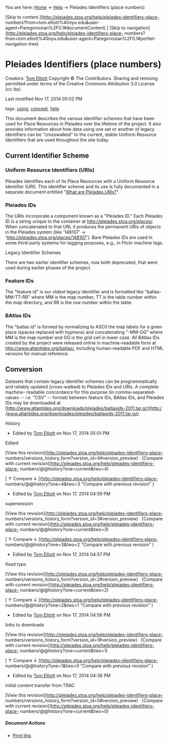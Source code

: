 You are here: [Home](http://pleiades.stoa.org/home) →
[Help](http://pleiades.stoa.org/help) →  Pleiades Identifiers (place numbers)

[Skip to content.](http://pleiades.stoa.org/help/pleiades-identifiers-place-
numbers?from=tom.elliott%40nyu.edu&user-
agent=Paregoriosian%2F0.1#documentContent) | [Skip to
navigation](http://pleiades.stoa.org/help/pleiades-identifiers-place-
numbers?from=tom.elliott%40nyu.edu&user-agent=Paregoriosian%2F0.1#portlet-
navigation-tree)

#  Pleiades Identifiers (place numbers)

Creators: [Tom Elliott](/author/thomase) Copyright © The Contributors. Sharing
and remixing permitted under terms of the Creative Commons Attribution 3.0
License (cc-by).

Last modified  Nov 17, 2014 05:02 PM

tags:  [using](http://pleiades.stoa.org/search?Subject%3Alist=using),
[concept](http://pleiades.stoa.org/search?Subject%3Alist=concept),
[help](http://pleiades.stoa.org/search?Subject%3Alist=help)

This document describes the various identifier schemes that have been used for
Place Resources in Pleiades over the lifetime of the project. It also provides
information about how data using one set or another of legacy identifiers can
be "crosswalked" to the current, stable Uniform Resource Identifiers that are
used throughout the site today.

## Current Identifier Scheme

### Uniform Resource Identifiers (URIs)

Pleiades identifies each of its Place Resources with a Uniform Resource
Identifier (URI). This identifier scheme and its use is fully documented in a
separate document entitled "[What are Pleiades URIs?](what-are-pleiades-uris
"What are Pleiades URIs?" )".

### Pleiades IDs

The URIs incorporate a component known as a "Pleiades ID." Each Pleiades ID is
a string unique to the container at http://pleiades.stoa.org/places/. When
concatenated to that URL it produces the permanent URIs of objects in the
Pleiades system (like '148107' -> 'http://pleiades.stoa.org/places/148107').
Bare Pleiades IDs are used in some third-party systems for tagging purposes,
e.g., in Flickr machine tags.

Legacy Identifier Schemes

There are two earlier identifier schemes, now both deprecated, that were used
during earlier phases of the project.

### Feature IDs

The "feature id" is our oldest legacy identifier and is formatted like
"batlas-MM-TT-RR" where MM is the map number, TT is the table number within
the map directory, and RR is the row number within the table.

### BAtlas IDs

The "batlas id" is formed by normalizing to ASCII the map labels for a given
place (spaces replaced with hyphens) and concatenating "-MM-GG" where MM is
the map number and GG is the grid cell in lower case. All BAtlas IDs created
by the project were released online in machine-readable form at
<http://www.atlantides.org/batlas/>, including human-readable PDF and HTML
versions for manual reference.

## Conversion

Datasets that contain legacy identifier schemes can be programmatically and
reliably updated (cross-walked) to Pleiades IDs and URIs. A complete machine-
readable concordance for this purpose (in comma-separated-values -- i.e. "CSV"
-- format) between feature IDs, BAtlas IDs, and Pleiades IDs may be downloaded
at [http://www.atlantides.org/downloads/pleiades/batlasids-2011.tar.gz](http:/
/www.atlantides.org/downloades/pleiades/batlasids-2011.tar.gz).

History

    

  * Edited by [Tom Elliott](http://pleiades.stoa.org/author/thomase) on Nov 17, 2014 05:01 PM 

Edited

[View this revision](http://pleiades.stoa.org/help/pleiades-identifiers-place-
numbers/versions_history_form?version_id=4#version_preview) · [Compare with
current revision](http://pleiades.stoa.org/help/pleiades-identifiers-place-
numbers/@@history?one=current&two=4)

[ ↑ Compare ↓ ](http://pleiades.stoa.org/help/pleiades-identifiers-place-
numbers/@@history?one=4&two=3 "Compare with previous revision" )

  * Edited by [Tom Elliott](http://pleiades.stoa.org/author/thomase) on Nov 17, 2014 04:59 PM 

supersession

[View this revision](http://pleiades.stoa.org/help/pleiades-identifiers-place-
numbers/versions_history_form?version_id=3#version_preview) · [Compare with
current revision](http://pleiades.stoa.org/help/pleiades-identifiers-place-
numbers/@@history?one=current&two=3)

[ ↑ Compare ↓ ](http://pleiades.stoa.org/help/pleiades-identifiers-place-
numbers/@@history?one=3&two=2 "Compare with previous revision" )

  * Edited by [Tom Elliott](http://pleiades.stoa.org/author/thomase) on Nov 17, 2014 04:57 PM 

fixed typo

[View this revision](http://pleiades.stoa.org/help/pleiades-identifiers-place-
numbers/versions_history_form?version_id=2#version_preview) · [Compare with
current revision](http://pleiades.stoa.org/help/pleiades-identifiers-place-
numbers/@@history?one=current&two=2)

[ ↑ Compare ↓ ](http://pleiades.stoa.org/help/pleiades-identifiers-place-
numbers/@@history?one=2&two=1 "Compare with previous revision" )

  * Edited by [Tom Elliott](http://pleiades.stoa.org/author/thomase) on Nov 17, 2014 04:56 PM 

links to downloads

[View this revision](http://pleiades.stoa.org/help/pleiades-identifiers-place-
numbers/versions_history_form?version_id=1#version_preview) · [Compare with
current revision](http://pleiades.stoa.org/help/pleiades-identifiers-place-
numbers/@@history?one=current&two=1)

[ ↑ Compare ↓ ](http://pleiades.stoa.org/help/pleiades-identifiers-place-
numbers/@@history?one=1&two=0 "Compare with previous revision" )

  * Edited by [Tom Elliott](http://pleiades.stoa.org/author/thomase) on Nov 17, 2014 04:36 PM 

initial content transfer from TRAC

[View this revision](http://pleiades.stoa.org/help/pleiades-identifiers-place-
numbers/versions_history_form?version_id=0#version_preview) · [Compare with
current revision](http://pleiades.stoa.org/help/pleiades-identifiers-place-
numbers/@@history?one=current&two=0)

##### Document Actions

  * [Print this](javascript:this.print\(\); "" )

